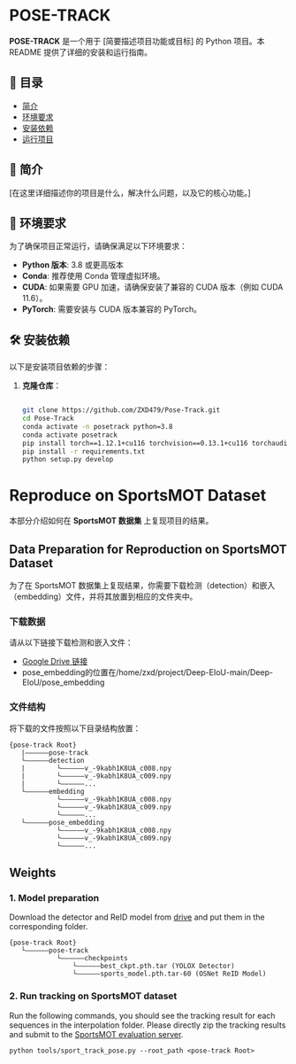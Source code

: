 # POSE-TRACK

**POSE-TRACK** 是一个用于 [简要描述项目功能或目标] 的 Python 项目。本 README 提供了详细的安装和运行指南。

## 🏁 目录

- [简介](#简介)
- [环境要求](#环境要求)
- [安装依赖](#安装依赖)
- [运行项目](#运行项目)


## 🌟 简介

[在这里详细描述你的项目是什么，解决什么问题，以及它的核心功能。]

## 💾 环境要求

为了确保项目正常运行，请确保满足以下环境要求：

- **Python 版本**: 3.8 或更高版本
- **Conda**: 推荐使用 Conda 管理虚拟环境。
- **CUDA**: 如果需要 GPU 加速，请确保安装了兼容的 CUDA 版本（例如 CUDA 11.6）。
- **PyTorch**: 需要安装与 CUDA 版本兼容的 PyTorch。

## 🛠️ 安装依赖

以下是安装项目依赖的步骤：

1. **克隆仓库**：
   ```bash
   
   git clone https://github.com/ZXD479/Pose-Track.git 
   cd Pose-Track
   conda activate -n posetrack python=3.8
   conda activate posetrack
   pip install torch==1.12.1+cu116 torchvision==0.13.1+cu116 torchaudio==0.12.1 --extra-index-url https://download.pytorch.org/whl/cu116 
   pip install -r requirements.txt
   python setup.py develop
   
# Reproduce on SportsMOT Dataset

本部分介绍如何在 **SportsMOT 数据集** 上复现项目的结果。

## Data Preparation for Reproduction on SportsMOT Dataset

为了在 SportsMOT 数据集上复现结果，你需要下载检测（detection）和嵌入（embedding）文件，并将其放置到相应的文件夹中。

### 下载数据

请从以下链接下载检测和嵌入文件：
- [Google Drive 链接](https://drive.google.com/drive/folders/14gh9e5nQhqHsw77EfxZaUyn9NgPP0-Tq?usp=sharing)
- pose_embedding的位置在/home/zxd/project/Deep-EIoU-main/Deep-EIoU/pose_embedding

### 文件结构

将下载的文件按照以下目录结构放置：

```
{pose-track Root}
   |——————pose-track
   └——————detection
   |        └——————v_-9kabh1K8UA_c008.npy
   |        └——————v_-9kabh1K8UA_c009.npy
   |        └——————...
   └——————embedding
            └——————v_-9kabh1K8UA_c008.npy
            └——————v_-9kabh1K8UA_c009.npy
            └——————...
   └——————pose_embedding
            └——————v_-9kabh1K8UA_c008.npy
            └——————v_-9kabh1K8UA_c009.npy
            └——————...

```
## Weights

### 1. Model preparation 
Download the detector and ReID model from [drive](https://drive.google.com/drive/folders/1wItcb0yeGaxOS08_G9yRWBTnpVf0vZ2w) and put them in the corresponding folder.

```
{pose-track Root}
   └——————pose-track
            └——————checkpoints
                └——————best_ckpt.pth.tar (YOLOX Detector)
                └——————sports_model.pth.tar-60 (OSNet ReID Model)
```

### 2. Run tracking on SportsMOT dataset
Run the following commands, you should see the tracking result for each sequences in the interpolation folder.
Please directly zip the tracking results and submit to the [SportsMOT evaluation server](https://codalab.lisn.upsaclay.fr/competitions/12424#participate).

```
python tools/sport_track_pose.py --root_path <pose-track Root>
```




